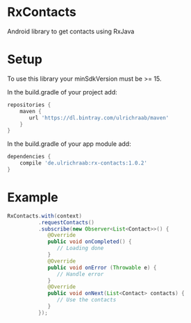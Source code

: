 # RxContacts
Android library to get contacts using RxJava

# Setup
To use this library your minSdkVersion must be >= 15.

In the build.gradle of your project add:

```gradle
repositories {
    maven {
       url 'https://dl.bintray.com/ulrichraab/maven'
    }
}
```

In the build.gradle of your app module add:

```gradle
dependencies {
    compile 'de.ulrichraab:rx-contacts:1.0.2'
}
```

# Example

```java
RxContacts.with(context)
          .requestContacts()
          .subscribe(new Observer<List<Contact>>() {
             @Override
             public void onCompleted() {
                // Loading done
             }
             @Override
             public void onError (Throwable e) {
                // Handle error
             }
             @Override
             public void onNext(List<Contact> contacts) {
                // Use the contacts
             }
          });
```